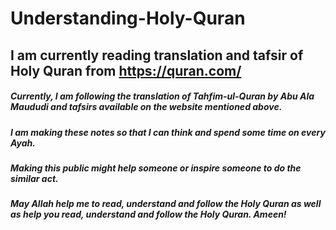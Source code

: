 # Understanding-Holy-Quran

## I am currently reading translation and tafsir of Holy Quran from https://quran.com/
##### Currently, I am following the translation of **Tahfim-ul-Quran** by **Abu Ala Maududi** and tafsirs available on the website mentioned above.

##### I am making these notes so that I can think and spend some time on every Ayah.
##### Making this public might help someone or inspire someone to do the similar act. 

##### May Allah help me to read, understand and follow the Holy Quran as well as help you read, understand and follow the Holy Quran. Ameen!
